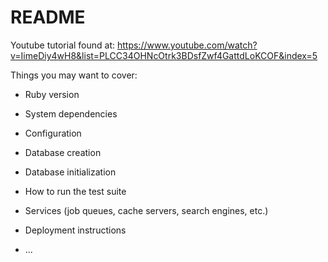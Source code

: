 # README

Youtube tutorial found at: https://www.youtube.com/watch?v=IimeDiy4wH8&list=PLCC34OHNcOtrk3BDsfZwf4GattdLoKCOF&index=5

Things you may want to cover:

* Ruby version

* System dependencies

* Configuration

* Database creation

* Database initialization

* How to run the test suite

* Services (job queues, cache servers, search engines, etc.)

* Deployment instructions

* ...
